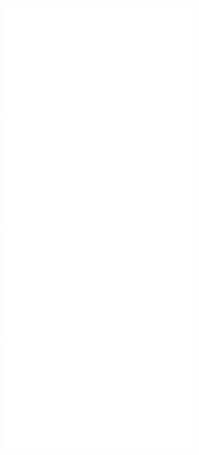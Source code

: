 <div align="center">

<a href="https://github.com/josephcrowell/github-stats#gh-dark-mode-only">
<img src="https://raw.githubusercontent.com/josephcrowell/github-stats/master/generated/overview.svg#gh-dark-mode-only" />
<img src="https://raw.githubusercontent.com/josephcrowell/github-stats/master/generated/overview.svg#gh-light-mode-only" />
</a>
<a href="https://github.com/josephcrowell/github-stats#gh-light-mode-only">
<img src="https://raw.githubusercontent.com/josephcrowell/github-stats/master/generated/languages.svg#gh-dark-mode-only" />
<img src="https://raw.githubusercontent.com/josephcrowell/github-stats/master/generated/languages.svg#gh-light-mode-only" />
</a>

</div>
